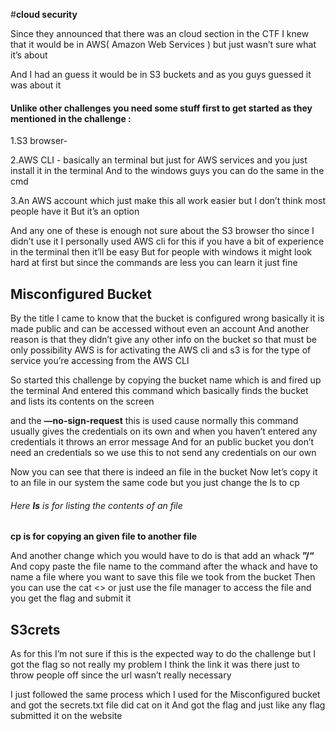 #**cloud security**

Since they announced that there was an cloud section in the CTF I knew that it would be in AWS( Amazon Web Services ) but just wasn’t sure what it’s about 

And I had an guess it would be in S3 buckets and as you guys guessed it was about it 

#### **Unlike other challenges you need some stuff first to get started as they mentioned in the challenge :** 

1.S3 browser- 

2.AWS CLI - basically an terminal but just for AWS services and you just install it in the terminal 
And to the windows guys you can do the same in the cmd 

3.An AWS account which just make this all work easier but I don’t think most people have it 
But it’s an option 

And any one of these is enough not sure about the S3 browser tho since I didn’t use it 
I personally used AWS cli for this if you have a bit of experience in the terminal then it’ll be easy 
But for people with windows it might look hard at first but since the commands are less you can learn it just fine 

## **Misconfigured Bucket**

By the title I came to know that the bucket is configured wrong basically it is made public and can be accessed without even an account And  another reason is that they didn’t give any other info on the bucket so that must be only possibility 
AWS is for activating the AWS cli and s3 is for the type of service you’re accessing from the AWS CLI


So started this challenge by copying the bucket name which is and fired up the terminal 
And entered this command which basically finds the bucket and lists its contents on the screen 

and the **—no-sign-request** this is used cause normally this command usually gives the credentials on its own and when you haven’t entered any credentials it throws an error message 
And for an public bucket you don’t need an credentials so we use this to not send any credentials on our own 


Now you can see that there is indeed an file in the bucket
Now let’s copy it to an file in our system the same code but you just change the ls to cp 
###### Here **ls** is for listing the contents of an file
**cp is for copying an given file to another file**

And another change which you would have to do is that add an whack **”/“**
And copy paste the file name to the command after the whack and have to name a file where you want to save this file we took from the bucket 
Then you can use the cat <> or just use the file manager to access the file and you get the flag and submit it 
 
## **S3crets**

As for this I’m not sure if this is the expected way to do the challenge but I got the flag so not really my problem  I think the link it was there just to throw people off since the url wasn’t really necessary 

I just followed the same process which I used for the Misconfigured bucket and got the secrets.txt file did cat on it 
And got the flag and just like any flag submitted it on the website 










